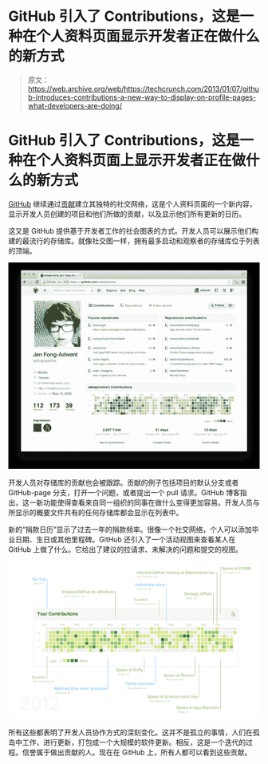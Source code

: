# GitHub 引入了 Contributions，这是一种在个人资料页面显示开发者正在做什么的新方式

> 原文：<https://web.archive.org/web/https://techcrunch.com/2013/01/07/github-introduces-contributions-a-new-way-to-display-on-profile-pages-what-developers-are-doing/>

# GitHub 引入了 Contributions，这是一种在个人资料页面上显示开发者正在做什么的新方式

[GitHub](https://web.archive.org/web/20230315174003/http://github.com/) 继续通过[贡献](https://web.archive.org/web/20230315174003/https://github.com/blog/1360-introducing-contributions)建立其独特的社交网络，这是个人资料页面的一个新内容，显示开发人员创建的项目和他们所做的贡献，以及显示他们所有更新的日历。

这又是 GitHub 提供基于开发者工作的社会图表的方式。开发人员可以展示他们构建的最流行的存储库。就像社交图一样，拥有最多启动和观察者的存储库位于列表的顶端。

[![githubcontributions1](img/5e1a481e85e1d74a685af35ee5a08324.png)](https://web.archive.org/web/20230315174003/https://techcrunch.com/2013/01/07/github-introduces-contributions-a-new-way-to-display-on-profile-pages-what-developers-are-doing/githubcontributions1/)

开发人员对存储库的贡献也会被跟踪。贡献的例子包括项目的默认分支或者 GitHub-page 分支，打开一个问题，或者提出一个 pull 请求。GitHub 博客指出，这一新功能使得查看来自同一组织的同事在做什么变得更加容易。开发人员与所显示的概要文件共有的任何存储库都会显示在列表中。

新的“捐款日历”显示了过去一年的捐款频率。很像一个社交网络，个人可以添加毕业日期、生日或其他里程碑。GitHub 还引入了一个活动视图来查看某人在 GitHub 上做了什么。它给出了建议的拉请求、未解决的问题和提交的视图。

[![contributionscalendar](img/19365c0a06a6a400c3f1748156c7d182.png)](https://web.archive.org/web/20230315174003/https://techcrunch.com/2013/01/07/github-introduces-contributions-a-new-way-to-display-on-profile-pages-what-developers-are-doing/contributionscalendar/)

所有这些都表明了开发人员协作方式的深刻变化。这并不是孤立的事情，人们在孤岛中工作，进行更新，打包成一个大规模的软件更新。相反，这是一个迭代的过程。信誉属于做出贡献的人。现在在 GitHub 上，所有人都可以看到这些贡献。
